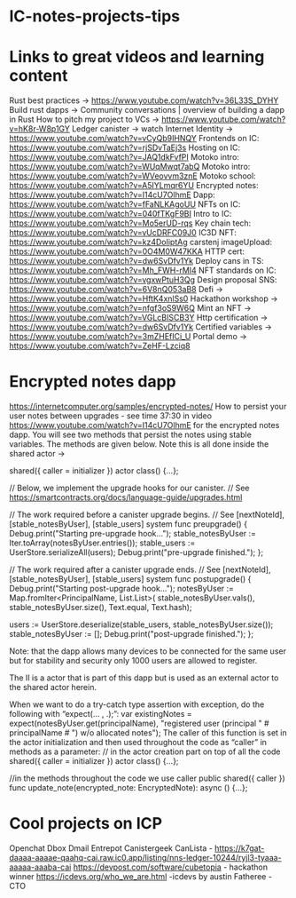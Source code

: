 # IC-notes-projects-tips


# Links to great videos and learning content

Rust best practices -> https://www.youtube.com/watch?v=36L33S_DYHY 
Build rust dapps -> Community conversations | overview of building a dapp in Rust 
How to pitch my project to VCs -> https://www.youtube.com/watch?v=hK8r-W8p1GY Ledger canister -> watch Internet Identity -> https://www.youtube.com/watch?v=vCyQb9IHNQY 
Frontends on IC: https://www.youtube.com/watch?v=rjSDvTaEj3s 
Hosting on IC: https://www.youtube.com/watch?v=JAQ1dkFvfPI 
Motoko intro: https://www.youtube.com/watch?v=WUqMwqt7abQ 
Motoko intro: https://www.youtube.com/watch?v=WVeovvm3znE 
Motoko school: https://www.youtube.com/watch?v=A5IYLmqr6YU 
Encrypted notes: https://www.youtube.com/watch?v=I14cU7OlhmE 
Dapp: https://www.youtube.com/watch?v=fFaNLKAgoUU 
NFTs on IC: https://www.youtube.com/watch?v=040fTKgF9BI 
Intro to IC: https://www.youtube.com/watch?v=Mo5erUD-rqs 
Key chain tech: https://www.youtube.com/watch?v=vUcDRFC09J0 
IC3D NFT: https://www.youtube.com/watch?v=kz4DoIiptAg 
carstenj imageUpload: https://www.youtube.com/watch?v=0O4M0W47KKA 
HTTP cert: https://www.youtube.com/watch?v=dw6SvDfv1Yk 
Deploy cans in TS: https://www.youtube.com/watch?v=Mh_FWH-rMI4 
NFT standards on IC: https://www.youtube.com/watch?v=vgxwPtuH3Qg 
Design proposal SNS: https://www.youtube.com/watch?v=6V8nQ053aB8 
Defi -> https://www.youtube.com/watch?v=HftK4xnlSs0 
Hackathon workshop -> https://www.youtube.com/watch?v=nfgf3oS9W6Q 
Mint an NFT -> https://www.youtube.com/watch?v=VGLcBISCB3Y 
Http certification -> https://www.youtube.com/watch?v=dw6SvDfv1Yk 
Certified variables -> https://www.youtube.com/watch?v=3mZHEfICi_U Portal demo -> https://www.youtube.com/watch?v=ZeHF-Lzciq8

# Encrypted notes dapp

https://internetcomputer.org/samples/encrypted-notes/ How to persist your user notes between upgrades - see time 37:30 in video https://www.youtube.com/watch?v=I14cU7OlhmE for the encrypted notes dapp. You will see two methods that persist the notes using stable variables. The methods are given below. Note this is all done inside the shared actor ->

shared({ caller = initializer }) actor class() {...};

// Below, we implement the upgrade hooks for our canister. // See https://smartcontracts.org/docs/language-guide/upgrades.html

// The work required before a canister upgrade begins. // See [nextNoteId], [stable_notesByUser], [stable_users] system func preupgrade() { Debug.print("Starting pre-upgrade hook..."); stable_notesByUser := Iter.toArray(notesByUser.entries()); stable_users := UserStore.serializeAll(users); Debug.print("pre-upgrade finished."); };

// The work required after a canister upgrade ends. // See [nextNoteId], [stable_notesByUser], [stable_users] system func postupgrade() { Debug.print("Starting post-upgrade hook..."); notesByUser := Map.fromIter<PrincipalName, List.List>( stable_notesByUser.vals(), stable_notesByUser.size(), Text.equal, Text.hash);

   users := UserStore.deserialize(stable_users, stable_notesByUser.size());
   stable_notesByUser := [];
   Debug.print("post-upgrade finished.");
};

Note: that the dapp allows many devices to be connected for the same user but for stability and security only 1000 users are allowed to register.

The II is a actor that is part of this dapp but is used as an external actor to the shared actor herein.

When we want to do a try-catch type assertion with exception, do the following with “expect(... , .);”: var existingNotes = expect(notesByUser.get(principalName), "registered user (principal " # principalName # ") w/o allocated notes"); The caller of this function is set in the actor initialization and then used throughout the code as “caller” in methods as a parameter: // in the actor creation part on top of all the code shared({ caller = initializer }) actor class() {...};

//in the methods throughout the code we use caller public shared({ caller }) func update_note(encrypted_note: EncryptedNote): async () {...};

# Cool projects on ICP 

Openchat 
Dbox 
Dmail 
Entrepot 
Canistergeek 
CanLista - https://k7gat-daaaa-aaaae-qaahq-cai.raw.ic0.app/listing/nns-ledger-10244/ryjl3-tyaaa-aaaaa-aaaba-cai
https://devpost.com/software/cubetopia - hackathon winner 
https://icdevs.org/who_we_are.html -icdevs by austin Fatheree - CTO 
